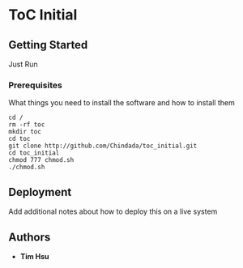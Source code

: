 # ToC Initial

## Getting Started

Just Run

### Prerequisites

What things you need to install the software and how to install them

```
cd /
rm -rf toc
mkdir toc
cd toc
git clone http://github.com/Chindada/toc_initial.git
cd toc_initial
chmod 777 chmod.sh
./chmod.sh
```

## Deployment

Add additional notes about how to deploy this on a live system

## Authors

- **Tim Hsu** 

